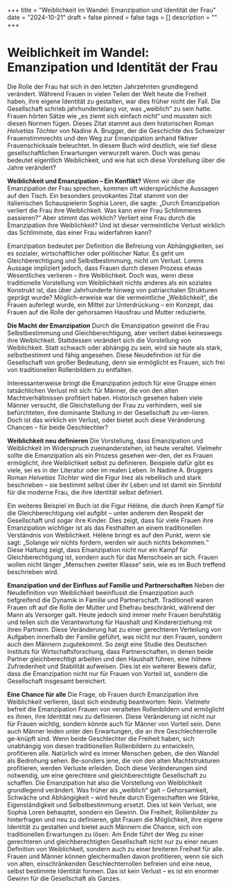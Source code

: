 +++
title = "Weiblichkeit im Wandel: Emanzipation und Identität der Frau"
date = "2024-10-21"
draft = false
pinned = false
tags = []
description = ""
+++
# Weiblichkeit im Wandel: Emanzipation und Identität der Frau

Die Rolle der Frau hat sich in den letzten Jahrzehnten grundlegend verändert. Während Frauen in vielen Teilen der Welt heute die Freiheit haben, ihre eigene Identität zu gestalten, war dies früher nicht der Fall. Die Gesellschaft schrieb jahrhundertelang vor, was „weiblich“ zu sein hatte. Frauen hörten Sätze wie „es ziemt sich einfach nicht“ und mussten sich diesen Normen fügen. Dieses Zitat stammt aus dem historischen Roman *Helvetias Töchter* von Nadine A. Brugger, der die Geschichte des Schweizer Frauenstimmrechts und den Weg zur Emanzipation anhand fiktiver Frauenschicksale beleuchtet. In diesem Buch wird deutlich, wie tief diese gesellschaftlichen Erwartungen verwurzelt waren. Doch was genau bedeutet eigentlich Weiblichkeit, und wie hat sich diese Vorstellung über die Jahre verändert?

**Weiblichkeit und Emanzipation – Ein Konflikt?**
Wenn wir über die Emanzipation der Frau sprechen, kommen oft widersprüchliche Aussagen auf den Tisch. Ein besonders provokantes Zitat stammt von der italienischen Schauspielerin Sophia Loren, die sagte: „Durch Emanzipation verliert die Frau ihre Weiblichkeit. Was kann einer Frau Schlimmeres passieren?“ Aber stimmt das wirklich? Verliert eine Frau durch die Emanzipation ihre Weiblichkeit? Und ist dieser vermeintliche Verlust wirklich das Schlimmste, das einer Frau widerfahren kann?

Emanzipation bedeutet per Definition die Befreiung von Abhängigkeiten, sei es sozialer, wirtschaftlicher oder politischer Natur. Es geht um Gleichberechtigung und Selbstbestimmung, nicht um Verlust. Lorens Aussage impliziert jedoch, dass Frauen durch diesen Prozess etwas Wesentliches verlieren – ihre Weiblichkeit. Doch was, wenn diese traditionelle Vorstellung von Weiblichkeit nichts anderes als ein soziales Konstrukt ist, das über Jahrhunderte hinweg von patriarchalen Strukturen geprägt wurde? Möglich-erweise war die vermeintliche „Weiblichkeit“, die Frauen auferlegt wurde, ein Mittel zur Unterdrückung – ein Konzept, das Frauen auf die Rolle der gehorsamen Hausfrau und Mutter reduzierte. 

**Die Macht der Emanzipation**
Durch die Emanzipation gewinnt die Frau Selbstbestimmung und Gleichberechtigung, aber verliert dabei keineswegs ihre Weiblichkeit. Stattdessen verändert sich die Vorstellung von Weiblichkeit. Statt schwach oder abhängig zu sein, wird sie heute als stark, selbstbestimmt und fähig angesehen. Diese Neudefinition ist für die Gesellschaft von großer Bedeutung, denn sie ermöglicht es Frauen, sich frei von traditionellen Rollenbildern zu entfalten.

Interessanterweise bringt die Emanzipation jedoch für eine Gruppe einen tatsächlichen Verlust mit sich: für Männer, die von den alten Machtverhältnissen profitiert haben. Historisch gesehen haben viele Männer versucht, die Gleichstellung der Frau zu verhindern, weil sie befürchteten, ihre dominante Stellung in der Gesellschaft zu ver-lieren. Doch ist das wirklich ein Verlust, oder bietet auch diese Veränderung Chancen – für beide Geschlechter?

**Weiblichkeit neu definieren**
Die Vorstellung, dass Emanzipation und Weiblichkeit im Widerspruch zueinanderstehen, ist heute veraltet. Vielmehr sollte die Emanzipation als ein Prozess gesehen wer-den, der es Frauen ermöglicht, ihre Weiblichkeit selbst zu definieren. Beispiele dafür gibt es viele, sei es in der Literatur oder im realen Leben. In Nadine A. Bruggers Roman *Helvetias Töchter* wird die Figur Inez als rebellisch und stark beschrieben – sie bestimmt selbst über ihr Leben und ist damit ein Sinnbild für die moderne Frau, die ihre Identität selbst definiert.

Ein weiteres Beispiel im Buch ist die Figur Hélène, die durch ihren Kampf für die Gleichberechtigung viel aufgibt – unter anderem den Respekt der Gesellschaft und sogar ihre Kinder. Dies zeigt, dass für viele Frauen ihre Emanzipation wichtiger ist als das Festhalten an einem traditionellen Verständnis von Weiblichkeit. Hélène bringt es auf den Punkt, wenn sie sagt: „Solange wir nichts fordern, werden wir auch nichts bekommen.“ Diese Haltung zeigt, dass Emanzipation nicht nur ein Kampf für Gleichberechtigung ist, sondern auch für das Menschsein an sich. Frauen wollen nicht länger „Menschen zweiter Klasse“ sein, wie es im Buch treffend beschrieben wird.

**Emanzipation und der Einfluss auf Familie und Partnerschaften**
Neben der Neudefinition von Weiblichkeit beeinflusst die Emanzipation auch tiefgreifend die Dynamik in Familie und Partnerschaft. Traditionell waren Frauen oft auf die Rolle der Mutter und Ehefrau beschränkt, während der Mann als Versorger galt. Heute jedoch sind immer mehr Frauen berufstätig und teilen sich die Verantwortung für Haushalt und Kindererziehung mit ihren Partnern. Diese Veränderung hat zu einer gerechteren Verteilung von Aufgaben innerhalb der Familie geführt, was nicht nur den Frauen, sondern auch den Männern zugutekommt. So zeigt eine Studie des Deutschen Instituts für Wirtschaftsforschung, dass Partnerschaften, in denen beide Partner gleichberechtigt arbeiten und den Haushalt führen, eine höhere Zufriedenheit und Stabilität aufweisen. Dies ist ein weiterer Beweis dafür, dass die Emanzipation nicht nur für Frauen von Vorteil ist, sondern die Gesellschaft insgesamt bereichert.

**Eine Chance für alle**
Die Frage, ob Frauen durch Emanzipation ihre Weiblichkeit verlieren, lässt sich eindeutig beantworten: Nein. Vielmehr befreit die Emanzipation Frauen von veralteten Rollenbildern und ermöglicht es ihnen, ihre Identität neu zu definieren. Diese Veränderung ist nicht nur für Frauen wichtig, sondern könnte auch für Männer von Vorteil sein. Denn auch Männer leiden unter den Erwartungen, die an ihre Geschlechterrolle ge-knüpft sind. Wenn beide Geschlechter die Freiheit haben, sich unabhängig von diesen traditionellen Rollenbildern zu entwickeln, profitieren alle.
Natürlich wird es immer Menschen geben, die den Wandel als Bedrohung sehen. Be-sonders jene, die von den alten Machtstrukturen profitieren, werden Verluste erleiden. Doch diese Veränderungen sind notwendig, um eine gerechtere und gleichberechtigte Gesellschaft zu schaffen.
Die Emanzipation hat also die Vorstellung von Weiblichkeit grundlegend verändert. Was früher als „weiblich“ galt – Gehorsamkeit, Schwäche und Abhängigkeit – wird heute durch Eigenschaften wie Stärke, Eigenständigkeit und Selbstbestimmung ersetzt. Dies ist kein Verlust, wie Sophia Loren behauptet, sondern ein Gewinn. Die Freiheit, Rollenbilder zu hinterfragen und neu zu definieren, gibt Frauen die Möglichkeit, ihre eigene Identität zu gestalten und bietet auch Männern die Chance, sich von traditionellen Erwartungen zu lösen.
Am Ende führt der Weg zu einer gerechteren und gleichberechtigten Gesellschaft nicht nur zu einer neuen Definition von Weiblichkeit, sondern auch zu einer breiteren Freiheit für alle. Frauen und Männer können gleichermaßen davon profitieren, wenn sie sich von alten, einschränkenden Geschlechterrollen befreien und eine neue, selbst bestimmte Identität formen. Das ist kein Verlust – es ist ein enormer Gewinn für die Gesellschaft als Ganzes.